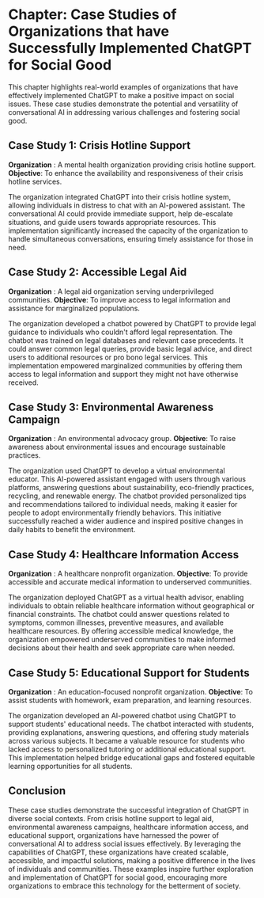 Chapter: Case Studies of Organizations that have Successfully Implemented ChatGPT for Social Good
=================================================================================================

This chapter highlights real-world examples of organizations that have effectively implemented ChatGPT to make a positive impact on social issues. These case studies demonstrate the potential and versatility of conversational AI in addressing various challenges and fostering social good.

Case Study 1: Crisis Hotline Support
------------------------------------

**Organization** : A mental health organization providing crisis hotline support. **Objective**: To enhance the availability and responsiveness of their crisis hotline services.

The organization integrated ChatGPT into their crisis hotline system, allowing individuals in distress to chat with an AI-powered assistant. The conversational AI could provide immediate support, help de-escalate situations, and guide users towards appropriate resources. This implementation significantly increased the capacity of the organization to handle simultaneous conversations, ensuring timely assistance for those in need.

Case Study 2: Accessible Legal Aid
----------------------------------

**Organization** : A legal aid organization serving underprivileged communities. **Objective**: To improve access to legal information and assistance for marginalized populations.

The organization developed a chatbot powered by ChatGPT to provide legal guidance to individuals who couldn't afford legal representation. The chatbot was trained on legal databases and relevant case precedents. It could answer common legal queries, provide basic legal advice, and direct users to additional resources or pro bono legal services. This implementation empowered marginalized communities by offering them access to legal information and support they might not have otherwise received.

Case Study 3: Environmental Awareness Campaign
----------------------------------------------

**Organization** : An environmental advocacy group. **Objective**: To raise awareness about environmental issues and encourage sustainable practices.

The organization used ChatGPT to develop a virtual environmental educator. This AI-powered assistant engaged with users through various platforms, answering questions about sustainability, eco-friendly practices, recycling, and renewable energy. The chatbot provided personalized tips and recommendations tailored to individual needs, making it easier for people to adopt environmentally friendly behaviors. This initiative successfully reached a wider audience and inspired positive changes in daily habits to benefit the environment.

Case Study 4: Healthcare Information Access
-------------------------------------------

**Organization** : A healthcare nonprofit organization. **Objective**: To provide accessible and accurate medical information to underserved communities.

The organization deployed ChatGPT as a virtual health advisor, enabling individuals to obtain reliable healthcare information without geographical or financial constraints. The chatbot could answer questions related to symptoms, common illnesses, preventive measures, and available healthcare resources. By offering accessible medical knowledge, the organization empowered underserved communities to make informed decisions about their health and seek appropriate care when needed.

Case Study 5: Educational Support for Students
----------------------------------------------

**Organization** : An education-focused nonprofit organization. **Objective**: To assist students with homework, exam preparation, and learning resources.

The organization developed an AI-powered chatbot using ChatGPT to support students' educational needs. The chatbot interacted with students, providing explanations, answering questions, and offering study materials across various subjects. It became a valuable resource for students who lacked access to personalized tutoring or additional educational support. This implementation helped bridge educational gaps and fostered equitable learning opportunities for all students.

Conclusion
----------

These case studies demonstrate the successful integration of ChatGPT in diverse social contexts. From crisis hotline support to legal aid, environmental awareness campaigns, healthcare information access, and educational support, organizations have harnessed the power of conversational AI to address social issues effectively. By leveraging the capabilities of ChatGPT, these organizations have created scalable, accessible, and impactful solutions, making a positive difference in the lives of individuals and communities. These examples inspire further exploration and implementation of ChatGPT for social good, encouraging more organizations to embrace this technology for the betterment of society.
